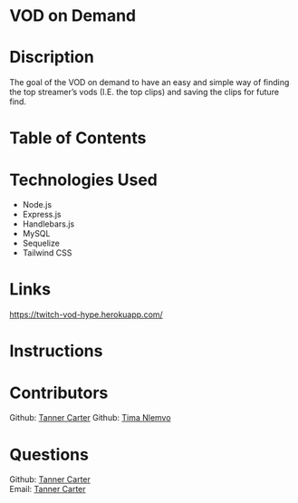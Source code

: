 # VOD on Demand

# Discription
The goal of the VOD on demand to have an easy and simple way of finding the top streamer’s vods (I.E. the top clips) and saving the clips for future find.

# Table of Contents

# Technologies Used
- Node.js
- Express.js
- Handlebars.js
- MySQL
- Sequelize
- Tailwind CSS

# Links

https://twitch-vod-hype.herokuapp.com/

# Instructions

# Contributors
Github: [Tanner Carter](https://github.com/TannerCarter)
Github: [Tima Nlemvo](https://github.com/timanlemvo)

# Questions

Github: [Tanner Carter](https://github.com/TannerCarter) </br>
Email: [Tanner Carter](Nottoday@gmail.com)
